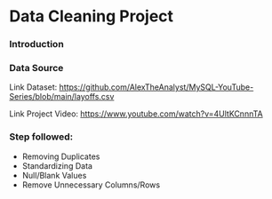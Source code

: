 
# Data Cleaning Project


### Introduction


### Data Source

Link Dataset: https://github.com/AlexTheAnalyst/MySQL-YouTube-Series/blob/main/layoffs.csv

Link Project Video: https://www.youtube.com/watch?v=4UltKCnnnTA

### Step followed:

- Removing Duplicates
- Standardizing Data
- Null/Blank Values
- Remove Unnecessary Columns/Rows
